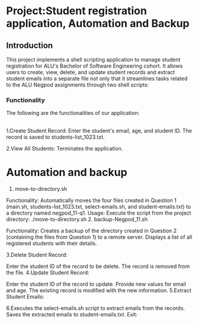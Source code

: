<h1>Project:Student registration application, Automation and Backup</h1>
<h2>Introduction</h2>

This project implements a shell scripting application to manage student registration for ALU's Bachelor of Software Engineering cohort. It allows users to create, view, delete, and update student records and extract student emails into a separate file not only that it  streamlines tasks related to the ALU Negpod assignments through two shell scripts:

<h3> Functionality</h3>

The following are the functionalities of our application:<br></br>

1.Create Student Record:
Enter the student's email, age, and student ID.
The record is saved to students-list_1023.txt.

2.View All Students:
Terminates the application.

<h1>Automation and backup</h1>

1. move-to-directory.sh

Functionality:
Automatically moves the four files created in Question 1 (main.sh, students-list_1023.txt, select-emails.sh, and student-emails.txt) to a directory named negpod_11-q1.
Usage:
Execute the script from the project directory: ./move-to-directory.sh
2. backup-Negpod_11.sh

Functionality:
Creates a backup of the directory created in Question 2 (containing the files from Question 1) to a remote server.
Displays a list of all registered students with their details.

3.Delete Student Record:

Enter the student ID of the record to be delete.
The record is removed from the file.
4.Update Student Record:

Enter the student ID of the record to update.
Provide new values for email and age.
The existing record is modified with the new information.
5.Extract Student Emails:

6.Executes the select-emails.sh script to extract emails from the records.
Saves the extracted emails to student-emails.txt.
Exit:
